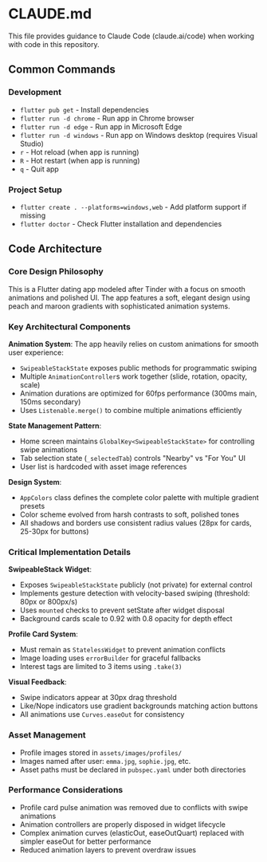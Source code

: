 # CLAUDE.md

This file provides guidance to Claude Code (claude.ai/code) when working with code in this repository.

## Common Commands

### Development
- `flutter pub get` - Install dependencies
- `flutter run -d chrome` - Run app in Chrome browser
- `flutter run -d edge` - Run app in Microsoft Edge
- `flutter run -d windows` - Run app on Windows desktop (requires Visual Studio)
- `r` - Hot reload (when app is running)
- `R` - Hot restart (when app is running)
- `q` - Quit app

### Project Setup
- `flutter create . --platforms=windows,web` - Add platform support if missing
- `flutter doctor` - Check Flutter installation and dependencies

## Code Architecture

### Core Design Philosophy
This is a Flutter dating app modeled after Tinder with a focus on smooth animations and polished UI. The app features a soft, elegant design using peach and maroon gradients with sophisticated animation systems.

### Key Architectural Components

**Animation System**: The app heavily relies on custom animations for smooth user experience:
- `SwipeableStackState` exposes public methods for programmatic swiping
- Multiple `AnimationController`s work together (slide, rotation, opacity, scale)
- Animation durations are optimized for 60fps performance (300ms main, 150ms secondary)
- Uses `Listenable.merge()` to combine multiple animations efficiently

**State Management Pattern**: 
- Home screen maintains `GlobalKey<SwipeableStackState>` for controlling swipe animations
- Tab selection state (`_selectedTab`) controls "Nearby" vs "For You" UI
- User list is hardcoded with asset image references

**Design System**: 
- `AppColors` class defines the complete color palette with multiple gradient presets
- Color scheme evolved from harsh contrasts to soft, polished tones
- All shadows and borders use consistent radius values (28px for cards, 25-30px for buttons)

### Critical Implementation Details

**SwipeableStack Widget**:
- Exposes `SwipeableStackState` publicly (not private) for external control
- Implements gesture detection with velocity-based swiping (threshold: 80px or 800px/s)
- Uses `mounted` checks to prevent setState after widget disposal
- Background cards scale to 0.92 with 0.8 opacity for depth effect

**Profile Card System**:
- Must remain as `StatelessWidget` to prevent animation conflicts
- Image loading uses `errorBuilder` for graceful fallbacks
- Interest tags are limited to 3 items using `.take(3)`

**Visual Feedback**:
- Swipe indicators appear at 30px drag threshold
- Like/Nope indicators use gradient backgrounds matching action buttons
- All animations use `Curves.easeOut` for consistency

### Asset Management
- Profile images stored in `assets/images/profiles/`
- Images named after user: `emma.jpg`, `sophie.jpg`, etc.
- Asset paths must be declared in `pubspec.yaml` under both directories

### Performance Considerations
- Profile card pulse animation was removed due to conflicts with swipe animations
- Animation controllers are properly disposed in widget lifecycle
- Complex animation curves (elasticOut, easeOutQuart) replaced with simpler easeOut for better performance
- Reduced animation layers to prevent overdraw issues